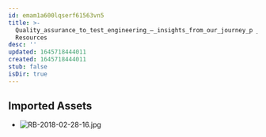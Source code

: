 ```yaml
---
id: emam1a600lqserf61563vn5
title: >-
  Quality_assurance_to_test_engineering_–_insights_from_our_journey_p _2
  Resources
desc: ''
updated: 1645718444011
created: 1645718444011
stub: false
isDir: true
---
```

## Imported Assets
- ![RB-2018-02-28-16.jpg](/assets/rb-2018-02-28-16-2519yxazjbe1.jpg)
